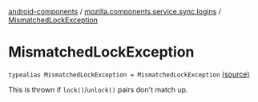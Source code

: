 [android-components](../index.md) / [mozilla.components.service.sync.logins](index.md) / [MismatchedLockException](./-mismatched-lock-exception.md)

# MismatchedLockException

`typealias MismatchedLockException = MismatchedLockException` [(source)](https://github.com/mozilla-mobile/android-components/blob/master/components/service/sync-logins/src/main/java/mozilla/components/service/sync/logins/AsyncLoginsStorage.kt#L61)

This is thrown if `lock()`/`unlock()` pairs don't match up.

